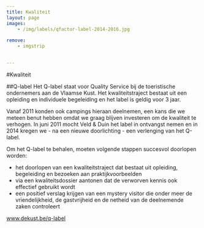 ```yaml
---
title: Kwaliteit
layout: page
images: 
    - /img/labels/qfactor-label-2014-2016.jpg
    
remove:
    - imgstrip
    

---
```


#Kwaliteit

##Q-label
Het Q-label staat voor Quality Service bij de toeristische ondernemers aan de Vlaamse Kust.  Het kwaliteitstraject bestaat uit een opleiding en individuele begeleiding en het label is geldig voor 3 jaar.

 Vanaf 2011 konden ook campings hieraan deelnemen, een kans die we meteen benut hebben omdat we graag blijven investeren om de kwaliteit te verhogen. In juni 2011 mocht Veld & Duin het label in ontvangst nemen en in 2014 kregen we - na een nieuwe doorlichting - een verlenging van het Q-label.  

Om het Q-label te behalen, moeten volgende stappen succesvol doorlopen worden:


- het doorlopen van een kwaliteitstraject dat bestaat uit opleiding, begeleiding en bezoeken aan praktijkvoorbeelden
- via een kwaliteitsdossier aantonen dat de verworven kennis ook effectief gebruikt wordt
- een positief verslag krijgen van een mystery visitor die onder meer de vriendelijkheid, de gastvrijheid en de netheid van de deelnemende zaken controleert



www.dekust.be/q-label
